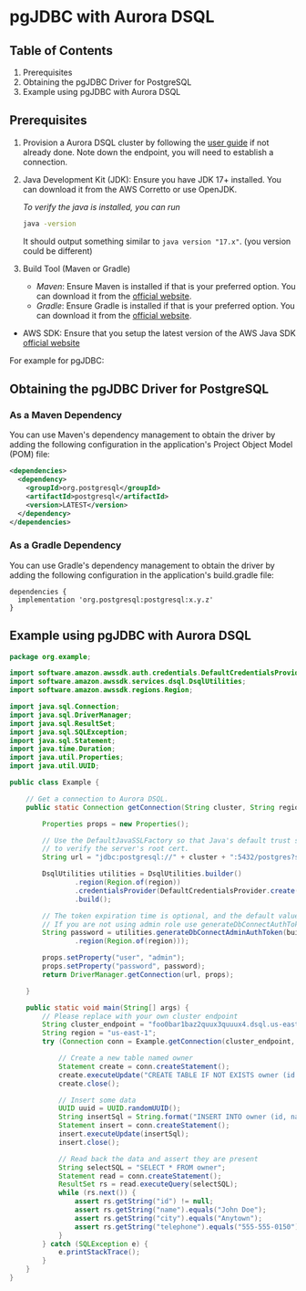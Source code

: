 # pgJDBC with Aurora DSQL

## Table of Contents

1. Prerequisites
2. Obtaining the pgJDBC Driver for PostgreSQL
3. Example using pgJDBC with Aurora DSQL

## Prerequisites

1. Provision a Aurora DSQL cluster by following the [user guide](TODO) if not already done.
   Note down the endpoint, you will need to establish a connection.
2. Java Development Kit (JDK): Ensure you have JDK 17+ installed. You can download it from the AWS Corretto or use OpenJDK.

   _To verify the java is installed, you can run_
   ```bash
   java -version
   ```

   It should output something similar to `java version "17.x"`. (you version could be different)

3. Build Tool (Maven or Gradle)
   - _Maven_: Ensure Maven is installed if that is your preferred option. You can download it from the [official website](https://maven.apache.org/download.cgi).
   - _Gradle_: Ensure Gradle is installed if that is your preferred option. You can download it from the [official website](https://gradle.org/install/).
- AWS SDK: Ensure that you setup the latest version of the AWS Java SDK [official website](https://docs.aws.amazon.com/sdk-for-java/latest/developer-guide/setup.html)


For example for pgJDBC:

## Obtaining the pgJDBC Driver for PostgreSQL


### As a Maven Dependency
You can use Maven's dependency management to obtain the driver by adding the following configuration in the application's Project Object Model (POM) file:


```xml
<dependencies>
  <dependency>
    <groupId>org.postgresql</groupId>
    <artifactId>postgresql</artifactId>
    <version>LATEST</version>
  </dependency>
</dependencies>
```

### As a Gradle Dependency
You can use Gradle's dependency management to obtain the driver by adding the following configuration in the application's build.gradle file:


```
dependencies {
  implementation 'org.postgresql:postgresql:x.y.z'
}
```

## Example using pgJDBC with Aurora DSQL

``` java
package org.example;

import software.amazon.awssdk.auth.credentials.DefaultCredentialsProvider;
import software.amazon.awssdk.services.dsql.DsqlUtilities;
import software.amazon.awssdk.regions.Region;

import java.sql.Connection;
import java.sql.DriverManager;
import java.sql.ResultSet;
import java.sql.SQLException;
import java.sql.Statement;
import java.time.Duration;
import java.util.Properties;
import java.util.UUID;

public class Example {

    // Get a connection to Aurora DSQL.
    public static Connection getConnection(String cluster, String region) throws SQLException {

        Properties props = new Properties();

        // Use the DefaultJavaSSLFactory so that Java's default trust store can be used
        // to verify the server's root cert.
        String url = "jdbc:postgresql://" + cluster + ":5432/postgres?sslmode=verify-full&sslfactory=org.postgresql.ssl.DefaultJavaSSLFactory";

        DsqlUtilities utilities = DsqlUtilities.builder()
                .region(Region.of(region))
                .credentialsProvider(DefaultCredentialsProvider.create())
                .build();

        // The token expiration time is optional, and the default value 900 seconds
        // If you are not using admin role use generateDbConnectAuthToken instead
        String password = utilities.generateDbConnectAdminAuthToken(builder -> builder.hostname(cluster)
                .region(Region.of(region)));

        props.setProperty("user", "admin");
        props.setProperty("password", password);
        return DriverManager.getConnection(url, props);

    }

    public static void main(String[] args) {
        // Please replace with your own cluster endpoint
        String cluster_endpoint = "foo0bar1baz2quux3quuux4.dsql.us-east-1.on.aws";
        String region = "us-east-1";
        try (Connection conn = Example.getConnection(cluster_endpoint, region)) {

            // Create a new table named owner
            Statement create = conn.createStatement();
            create.executeUpdate("CREATE TABLE IF NOT EXISTS owner (id UUID PRIMARY KEY, name VARCHAR(255), city VARCHAR(255), telephone VARCHAR(255))");
            create.close();

            // Insert some data
            UUID uuid = UUID.randomUUID();
            String insertSql = String.format("INSERT INTO owner (id, name, city, telephone) VALUES ('%s', 'John Doe', 'Anytown', '555-555-0150')", uuid);
            Statement insert = conn.createStatement();
            insert.executeUpdate(insertSql);
            insert.close();

            // Read back the data and assert they are present
            String selectSQL = "SELECT * FROM owner";
            Statement read = conn.createStatement();
            ResultSet rs = read.executeQuery(selectSQL);
            while (rs.next()) {
                assert rs.getString("id") != null;
                assert rs.getString("name").equals("John Doe");
                assert rs.getString("city").equals("Anytown");
                assert rs.getString("telephone").equals("555-555-0150");
            }
        } catch (SQLException e) {
            e.printStackTrace();
        }
    }
}
```
